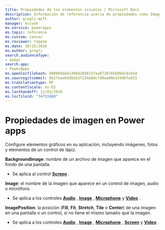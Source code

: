 ```yaml
---
title: Propiedades de los elementos visuales | Microsoft Docs
description: Información de referencia acerca de propiedades como Image, ImagePosition y BackgroundImage
author: gregli-msft
manager: kvivek
ms.service: powerapps
ms.topic: reference
ms.custom: canvas
ms.reviewer: tapanm
ms.date: 10/25/2016
ms.author: gregli
search.audienceType:
- maker
search.app:
- PowerApps
ms.openlocfilehash: d9080ddeb1499d2608137aa07287b5b8b9c8cb5d
ms.sourcegitcommit: 6b27eae6dd8a53f224a8dc7d0aa00e334d6fed15
ms.translationtype: MT
ms.contentlocale: es-ES
ms.lasthandoff: 12/03/2019
ms.locfileid: "74731860"
---
```

# <a name="image-properties-in-power-apps"></a>Propiedades de imagen en Power apps
Configure elementos gráficos en su aplicación, incluyendo imágenes, fotos y elementos de un control de lápiz.

**BackgroundImage**: nombre de un archivo de imagen que aparece en el fondo de una pantalla.

* Se aplica al control **[Screen](control-screen.md)** .

**Image**: el nombre de la imagen que aparece en un control de imagen, audio o micrófono.

* Se aplica a los controles **[Audio](control-audio-video.md)** , **[Image](control-image.md)** , **[Microphone](control-microphone.md)** y **[Video](control-audio-video.md)** .

**ImagePosition**: la posición (**Fill**, **Fit**, **Stretch**, **Tile** o **Center**) de una imagen en una pantalla o un control, si no tiene el mismo tamaño que la imagen.

* Se aplica a los controles **[Audio](control-audio-video.md)** , **[Image](control-image.md)** , **[Microphone](control-microphone.md)** , **[Screen](control-screen.md)** y **[Video](control-audio-video.md)** .

